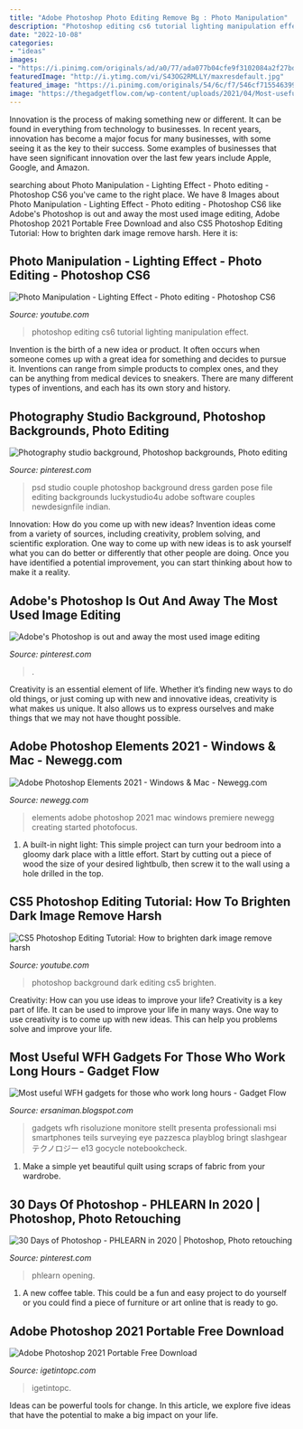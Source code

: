 ```yaml
---
title: "Adobe Photoshop Photo Editing Remove Bg : Photo Manipulation"
description: "Photoshop editing cs6 tutorial lighting manipulation effect"
date: "2022-10-08"
categories:
- "ideas"
images:
- "https://i.pinimg.com/originals/ad/a0/77/ada077b04cfe9f3102084a2f27bd7c1a.png"
featuredImage: "http://i.ytimg.com/vi/S43OG2RMLLY/maxresdefault.jpg"
featured_image: "https://i.pinimg.com/originals/54/6c/f7/546cf71554639922949e95289616a821.jpg"
image: "https://thegadgetflow.com/wp-content/uploads/2021/04/Most-useful-WFH-gadgets-for-those-who-work-long-hours-featured.jpeg"
---
```



Innovation is the process of making something new or different. It can be found in everything from technology to businesses. In recent years, innovation has become a major focus for many businesses, with some seeing it as the key to their success. Some examples of businesses that have seen significant innovation over the last few years include Apple, Google, and Amazon.

	

		
searching about Photo Manipulation - Lighting Effect - Photo editing - Photoshop CS6 you've came to the right place. We have 8 Images about Photo Manipulation - Lighting Effect - Photo editing - Photoshop CS6 like Adobe&#039;s Photoshop is out and away the most used image editing, Adobe Photoshop 2021 Portable Free Download and also CS5 Photoshop Editing Tutorial: How to brighten dark image remove harsh. Here it is:
		
    
## Photo Manipulation - Lighting Effect - Photo Editing - Photoshop CS6

<img loading=lazy src="http://i.ytimg.com/vi/S43OG2RMLLY/maxresdefault.jpg" onerror="this.onerror=null;this.src='https://tse1.mm.bing.net/th?id=OIP.73DfMLkxSUhwBNH43RSP6QHaEK&amp;pid=15.1';" alt="Photo Manipulation - Lighting Effect - Photo editing - Photoshop CS6">

_Source: youtube.com_

>photoshop editing cs6 tutorial lighting manipulation effect. 

	

Invention is the birth of a new idea or product. It often occurs when someone comes up with a great idea for something and decides to pursue it. Inventions can range from simple products to complex ones, and they can be anything from medical devices to sneakers. There are many different types of inventions, and each has its own story and history.

    
## Photography Studio Background, Photoshop Backgrounds, Photo Editing

<img loading=lazy src="https://i.pinimg.com/originals/54/6c/f7/546cf71554639922949e95289616a821.jpg" onerror="this.onerror=null;this.src='https://tse1.mm.bing.net/th?id=OIP.uXyO3rauYDx1DvsIBCpydwHaJQ&amp;pid=15.1';" alt="Photography studio background, Photoshop backgrounds, Photo editing">

_Source: pinterest.com_

>psd studio couple photoshop background dress garden pose file editing backgrounds luckystudio4u adobe software couples newdesignfile indian. 

	

Innovation: How do you come up with new ideas?
Invention ideas come from a variety of sources, including creativity, problem solving, and scientific exploration. One way to come up with new ideas is to ask yourself what you can do better or differently that other people are doing. Once you have identified a potential improvement, you can start thinking about how to make it a reality.

    
## Adobe&#039;s Photoshop Is Out And Away The Most Used Image Editing

<img loading=lazy src="https://i.pinimg.com/originals/ad/a0/77/ada077b04cfe9f3102084a2f27bd7c1a.png" onerror="this.onerror=null;this.src='https://tse2.mm.bing.net/th?id=OIP.ywuZ5H5JAfiwJHeGg3ChFAHaD-&amp;pid=15.1';" alt="Adobe&#039;s Photoshop is out and away the most used image editing">

_Source: pinterest.com_

>. 

	

Creativity is an essential element of life. Whether it’s finding new ways to do old things, or just coming up with new and innovative ideas, creativity is what makes us unique. It also allows us to express ourselves and make things that we may not have thought possible.

    
## Adobe Photoshop Elements 2021 - Windows &amp; Mac - Newegg.com

<img loading=lazy src="https://images10.newegg.com/BizIntell/item/32/505/32-505-586/1.jpg" onerror="this.onerror=null;this.src='https://tse4.mm.bing.net/th?id=OIP.Ms1_azhT59FistCa5Y2ybAHaEK&amp;pid=15.1';" alt="Adobe Photoshop Elements 2021 - Windows &amp; Mac - Newegg.com">

_Source: newegg.com_

>elements adobe photoshop 2021 mac windows premiere newegg creating started photofocus. 

	

1. A built-in night light: This simple project can turn your bedroom into a gloomy dark place with a little effort. Start by cutting out a piece of wood the size of your desired lightbulb, then screw it to the wall using a hole drilled in the top.

    
## CS5 Photoshop Editing Tutorial: How To Brighten Dark Image Remove Harsh

<img loading=lazy src="https://i.ytimg.com/vi/OyI6iuwG8_s/maxresdefault.jpg" onerror="this.onerror=null;this.src='https://tse3.mm.bing.net/th?id=OIP.aA5sPekrpv-KNzWTP7-_TQHaEK&amp;pid=15.1';" alt="CS5 Photoshop Editing Tutorial: How to brighten dark image remove harsh">

_Source: youtube.com_

>photoshop background dark editing cs5 brighten. 

	

Creativity: How can you use ideas to improve your life?
Creativity is a key part of life. It can be used to improve your life in many ways. One way to use creativity is to come up with new ideas. This can help you problems solve and improve your life.

    
## Most Useful WFH Gadgets For Those Who Work Long Hours - Gadget Flow

<img loading=lazy src="https://thegadgetflow.com/wp-content/uploads/2021/04/Most-useful-WFH-gadgets-for-those-who-work-long-hours-featured.jpeg" onerror="this.onerror=null;this.src='https://tse4.mm.bing.net/th?id=OIP.-DvZVR_w-cz80K3B9oHDnwHaEK&amp;pid=15.1';" alt="Most useful WFH gadgets for those who work long hours - Gadget Flow">

_Source: ersaniman.blogspot.com_

>gadgets wfh risoluzione monitore stellt presenta professionali msi smartphones teils surveying eye pazzesca playblog bringt slashgear テクノロジー e13 gocycle notebookcheck. 

	

1. Make a simple yet beautiful quilt using scraps of fabric from your wardrobe.

    
## 30 Days Of Photoshop - PHLEARN In 2020 | Photoshop, Photo Retouching

<img loading=lazy src="https://i.pinimg.com/736x/96/6d/2f/966d2fbd8ba44d55fd4644bb3c3854ab.jpg" onerror="this.onerror=null;this.src='https://tse4.mm.bing.net/th?id=OIP.23Pn9OWPStMnXNG8NxJOzAHaHa&amp;pid=15.1';" alt="30 Days of Photoshop - PHLEARN in 2020 | Photoshop, Photo retouching">

_Source: pinterest.com_

>phlearn opening. 

	

1. A new coffee table. This could be a fun and easy project to do yourself or you could find a piece of furniture or art online that is ready to go.

    
## Adobe Photoshop 2021 Portable Free Download

<img loading=lazy src="https://igetintopc.com/wp-content/uploads/2021/05/Adobe-Photoshop-2021-Portable-Free-Download-1.jpg" onerror="this.onerror=null;this.src='https://tse2.mm.bing.net/th?id=OIP.tjGRnYE9aXd4ZT1X4nMPKwHaHa&amp;pid=15.1';" alt="Adobe Photoshop 2021 Portable Free Download">

_Source: igetintopc.com_

>igetintopc. 

	

Ideas can be powerful tools for change. In this article, we explore five ideas that have the potential to make a big impact on your life.

